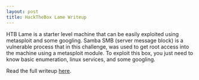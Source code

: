 ```yaml
---
layout: post
title: HackTheBox Lame Writeup
---
```


HTB Lame is a starter level machine that can be easily exploited using metasploit and some googling. Samba SMB (server message block) is a vulnerable process that in this challenge, was used to get root access into the machine using a metasploit module. To exploit this box, you just need to know basic enumeration, linux services, and some googling.

Read the full writeup [here](https://securitynoodle.github.io/writeups/HTB-Lame/). 
